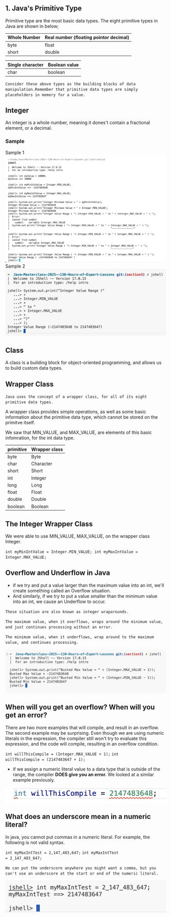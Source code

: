 ## 1. Java's Primitive Type
Primitive type are the most basic data types.
The eight primitive types in Java are shown in below; 
<br>

| Whole Number | Real number (floating pointor decimal)|
| -- | -- |
|byte|float|
|short|double|

| Single character | Boolean value |
| -- | -- |
| char | boolean |

`Consider these above types as the building blocks of data manipulation.Remember that primitive data types are simply placeholders in memory for a value.`

## Integer
An integer is a whole number, meaning it dones't contain a fractional element, or a decimal.

### Sample
Sample 1
![Sample1.png](Sample1.png)
Sample 2
![Sample2.png](Sample2.png)

## Class
A class is a building block for object-oriented programming, and allows us to build custom data types.

## Wrapper Class
`Java uses the concept of a wrapper class, for all of its eight primitive data types.`

A wrapper class provides simple operations, as well as some basic information about the primitive data type, which cannot be stored on the primitve itself.

We saw that MIN_VALUE, and MAX_VALUE, are elements of this basic infomration, for the int data type.

| primitive | Wrapper class |
| -- | -- |
| byte | Byte |
| char | Character |
| short | Short | 
| int | Integer |
| long | Long |
| float | Float |
| double | Double |
| boolean | Boolean |

## The Integer Wrapper Class
We were able to use MIN_VALUE, MAX_VALUE, on the wrapper class Integer.

<code>int myMinIntValue = Integer.MIN_VALUE;
int myMaxIntValue = Integer.MAX_VALUE;</code>

## Overflow and Underflow in Java
- if we try and put a value larger than the maximum value into an int, we'll create something called an Overflow situation.
- And similarly, if we try to put a value smaller than the minimum value into an int, we cause an Underflow to occur.

`These situation are also known as integer wraparounds.`

`The maximum value, when it overflows, wraps around the minimum value, and just continues processing without an error.`

`The minimum value, when it underflows, wrap around to the maximum value, and continues processing.`

![overflow_and_underflow.png](overflow_and_underflow.png)

## When will you get an overflow? When will you get an error?

There are two more examples that will compile, and result in an overflow. The second example may be surprising. Even though we are using numeric literals in the expression, the compiler still won't try to evaluate this expression, and the code will compile, resulting in an overflow condition.

<code>int willThisCompile = (Integer.MAX_VALUE + 1);</code>
<code>int willThisCompile = (2147483647 + 1);</code>

- if we assign a numeric literal value to a data type that is outside of the range, the compiler <b>DOES give you an error.</b> We looked at a similar example previously.

![exceed_max_int_compiler_error.png](exceed_max_int_compiler_error.png)

## What does an underscore mean in a numeric literal?
In java, you cannot put commas in a numeric literal. For example, the following is not valid syntax.

<code>int myMaxIntTest = 2,147,483,647;</code>
<code>int myMaxIntTest = 2_147_483_647;</code>

`We can put the underscore anywhere you might want a comma, but you can't use an underscore at the start or end of the numeric literal.`

![integer_value_with_underscore.png](integer_value_with_underscore.png)
